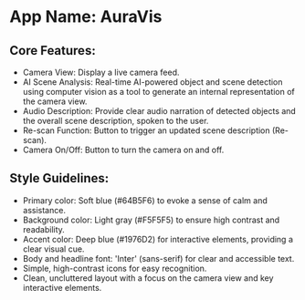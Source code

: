 # **App Name**: AuraVis

## Core Features:

- Camera View: Display a live camera feed.
- AI Scene Analysis: Real-time AI-powered object and scene detection using computer vision as a tool to generate an internal representation of the camera view.
- Audio Description: Provide clear audio narration of detected objects and the overall scene description, spoken to the user.
- Re-scan Function: Button to trigger an updated scene description (Re-scan).
- Camera On/Off: Button to turn the camera on and off.

## Style Guidelines:

- Primary color: Soft blue (#64B5F6) to evoke a sense of calm and assistance.
- Background color: Light gray (#F5F5F5) to ensure high contrast and readability.
- Accent color: Deep blue (#1976D2) for interactive elements, providing a clear visual cue.
- Body and headline font: 'Inter' (sans-serif) for clear and accessible text.
- Simple, high-contrast icons for easy recognition.
- Clean, uncluttered layout with a focus on the camera view and key interactive elements.